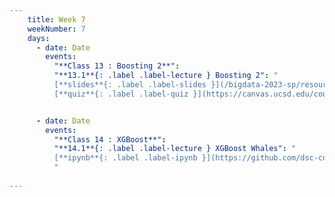 ```yaml
---
    title: Week 7 
    weekNumber: 7
    days:
      - date: Date
        events:
          "**Class 13 : Boosting 2**": 
          "**13.1**{: .label .label-lecture } Boosting 2": " 
          [**slides**{: .label .label-slides }](/bigdata-2023-sp/resources/ppts/class13/BoostingSectioned.pptx) 
          [**quiz**{: .label .label-quiz }](https://canvas.ucsd.edu/courses/45123/quizzes/135426)"


      - date: Date
        events:
          "**Class 14 : XGBoost**": 
          "**14.1**{: .label .label-lecture } XGBoost Whales": " 
          [**ipynb**{: .label .label-ipynb }](https://github.com/dsc-courses/bigdata-2023-sp-notebooks/blob/master/notebooks/Section3-Classification/XGBoost/XGBoost_Whales.ipynb) 
          "
          
---
```

